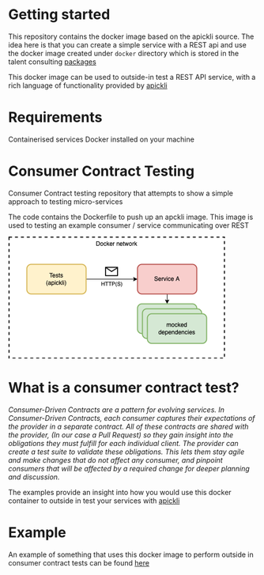 
# Getting started

This repository contains the docker image based on the apickli source. The idea here is that you can create a simple service with a REST api and 
use the docker image created under `docker` directory which is stored in the talent consulting [packages](https://github.com/talentconsulting/consumer-based-contract-testing/pkgs/container/engineering.consumer-based-contract-testing)

This docker image can be used to outside-in test a REST API service, with a rich language of functionality provided by [apickli](https://github.com/apickli/apickli)

# Requirements

Containerised services
Docker installed on your machine

# Consumer Contract Testing

Consumer Contract testing repository that attempts to show a simple approach to testing micro-services 

The code contains the Dockerfile to push up an apckli image. This image is used to testing an 
example consumer / service communicating over REST

![consumer based contract testing](contract%20testing.drawio.png)

# What is a consumer contract test?

_Consumer-Driven Contracts are a pattern for evolving services. In Consumer-Driven Contracts, each consumer captures 
their expectations of the provider in a separate contract. All of these contracts are shared with the provider,
(In our case a Pull Request) so they gain insight into the obligations they must fulfill for each individual client. 
The provider can create a test suite to validate these obligations. This lets them stay agile and make changes that do 
not affect any consumer, and pinpoint consumers that will be affected by a required change for deeper planning and discussion._

The examples provide an insight into how you would use this docker container to outside in test your services with [apickli](https://github.com/apickli/apickli)

# Example

An example of something that uses this docker image to perform outside in consumer contract tests can be found [here](https://github.com/talentconsulting/service-catalog/blob/main/test.sh)